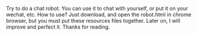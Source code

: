 Try to do a chat robot.
You can use it to chat with yourself, or put it on your wechat, etc. 
How to use? 
Just download, and open the robot.html in chrome browser, but you must put these resources files together. 
Later on, I will improve and perfect it. 
Thanks for reading.